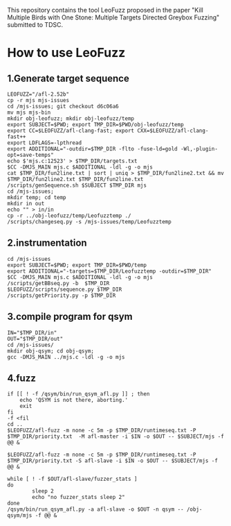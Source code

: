 This repository contains the tool LeoFuzz proposed in the paper "Kill Multiple Birds with One Stone: Multiple Targets Directed Greybox Fuzzing" submitted to TDSC.
# How to use LeoFuzz

## 1.Generate target sequence
```shell
LEOFUZZ="/afl-2.52b"
cp -r mjs mjs-issues
cd /mjs-issues; git checkout d6c06a6
mv mjs mjs-bin
mkdir obj-leofuzz; mkdir obj-leofuzz/temp
export SUBJECT=$PWD; export TMP_DIR=$PWD/obj-leofuzz/temp
export CC=$LEOFUZZ/afl-clang-fast; export CXX=$LEOFUZZ/afl-clang-fast++
export LDFLAGS=-lpthread 
export ADDITIONAL="-outdir=$TMP_DIR -flto -fuse-ld=gold -Wl,-plugin-opt=save-temps"
echo $'mjs.c:12523' > $TMP_DIR/targets.txt
$CC -DMJS_MAIN mjs.c $ADDITIONAL -ldl -g -o mjs
cat $TMP_DIR/fun2line.txt | sort | uniq > $TMP_DIR/fun2line2.txt && mv $TMP_DIR/fun2line2.txt $TMP_DIR/fun2line.txt
/scripts/genSequence.sh $SUBJECT $TMP_DIR mjs
cd /mjs-issues;
mkdir temp; cd temp
mkdir in out
echo "" > in/in
cp -r ../obj-leofuzz/temp/Leofuzztemp ./
/scripts/changeseq.py -s /mjs-issues/temp/Leofuzztemp
```

## 2.instrumentation
```shell
cd /mjs-issues
export SUBJECT=$PWD; export TMP_DIR=$PWD/temp
export ADDITIONAL="-targets=$TMP_DIR/Leofuzztemp -outdir=$TMP_DIR"
$CC -DMJS_MAIN mjs.c $ADDITIONAL -ldl -g -o mjs
/scripts/getBBseq.py -b  $TMP_DIR
$LEOFUZZ/scripts/sequence.py $TMP_DIR
/scripts/getPriority.py -p $TMP_DIR
```

## 3.compile program for qsym
```shell
IN="$TMP_DIR/in"
OUT="$TMP_DIR/out"
cd /mjs-issues/
mkdir obj-qsym; cd obj-qsym;
gcc -DMJS_MAIN ../mjs.c -ldl -g -o mjs
```

## 4.fuzz
```shell
if [[ ! -f /qsym/bin/run_qsym_afl.py ]] ; then
    echo 'QSYM is not there, aborting.'
    exit
fi
-f <fil
cd ..
$LEOFUZZ/afl-fuzz -m none -c 5m -p $TMP_DIR/runtimeseq.txt -P $TMP_DIR/priority.txt  -M afl-master -i $IN -o $OUT -- $SUBJECT/mjs -f @@ &

$LEOFUZZ/afl-fuzz -m none -c 5m -p $TMP_DIR/runtimeseq.txt -P $TMP_DIR/priority.txt -S afl-slave -i $IN -o $OUT -- $SUBJECT/mjs -f @@ &

while [ ! -f $OUT/afl-slave/fuzzer_stats ]
do
        sleep 2
        echo "no fuzzer_stats sleep 2"
done
/qsym/bin/run_qsym_afl.py -a afl-slave -o $OUT -n qsym -- /obj-qsym/mjs -f @@ &
```



